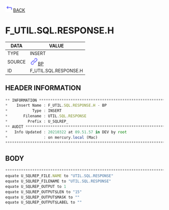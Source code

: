 <img src="../.resources/themes/unicons-line-6563ff/corner-up-left-alt.svg" alt="BACK" width="25" />[BACK](../DOCS/BP.md)  
# F_UTIL.SQL.RESPONSE.H  
|DATA|VALUE|
| --- | --- |
|TYPE|INSERT|
|SOURCE|<img src="../.resources/themes/unicons-line-6563ff/link.svg" alt="BP" width="25" />[BP](../DOCS/BP.md)|
|ID|F_UTIL.SQL.RESPONSE.H|
    
    
## HEADER INFORMATION  
```javascript
** INFORMATION ****************************************************************
*    Insert Name : F_UTIL.SQL.RESPONSE.H - BP
*           Type : INSERT
*       Filename : UTIL.SQL.RESPONSE
*         Prefix : U_SQLREP_
** AUDIT **********************************************************************
*   Info Updated : 20210322 at 09.51.57 in DEV by root
*                : on mercury.local (Mac)
*******************************************************************************
```
## BODY  
```javascript
*******************************************************************************
equate U_SQLREP_FILE.NAME to "UTIL.SQL.RESPONSE"
equate U_SQLREP_FILENAME to "UTIL.SQL.RESPONSE"
equate U_SQLREP_OUTPUT to 1
equate U_SQLREP_OUTPUT$LEN to "15"
equate U_SQLREP_OUTPUT$MASK to ""
equate U_SQLREP_OUTPUT$LABEL to ""
```
